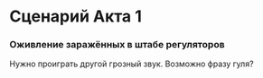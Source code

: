 # Сценарий Акта 1

### Оживление заражённых в штабе регуляторов

Нужно проиграть другой грозный звук. Возможно фразу гуля?